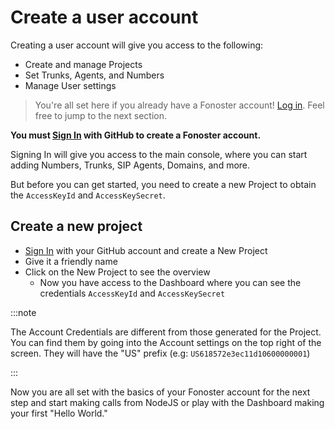 # Create a user account

Creating a user account will give you access to the following: 

- Create and manage Projects
- Set Trunks, Agents, and Numbers
- Manage User settings

> You're all set here if you already have a Fonoster account! [Log in](https://console.fonoster.io). Feel free to jump to the next section.

**You must [Sign In](https://console.fonoster.io) with GitHub to create a Fonoster account.**

Signing In will give you access to the main console, where you can start adding Numbers, Trunks, SIP Agents, Domains, and more. 

But before you can get started, you need to create a new Project to obtain the `AccessKeyId` and `AccessKeySecret`.

## Create a new project

- [Sign In](https://console.fonoster.io) with your GitHub account and create a New Project
- Give it a friendly name
- Click on the New Project to see the overview
  - Now you have access to the Dashboard where you can see the credentials `AccessKeyId` and `AccessKeySecret`

:::note

The Account Credentials are different from those generated for the Project. You can find them by going into the Account settings on the top right of the screen. They will have the "US" prefix (e.g: `US618572e3ec11d10600000001`) 

:::

Now you are all set with the basics of your Fonoster account for the next step and start making calls from NodeJS or play with the Dashboard making your first "Hello World."
